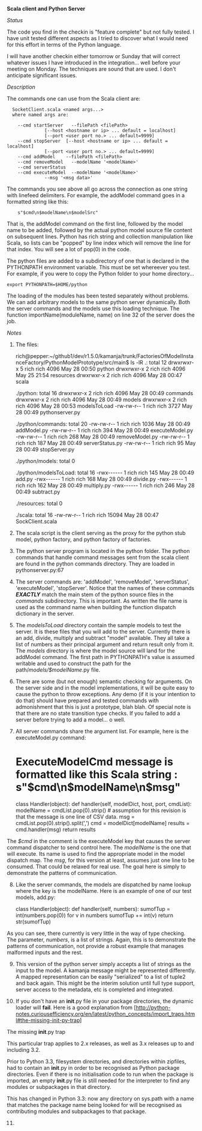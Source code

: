 **Scala client and Python Server**

_Status_

The code you find in the checkin is "feature complete" but not fully tested.  I have unit tested different aspects as I tried to discover what I would need for this effort in terms of the Python language.  

I will have another checkin either tomorrow or Sunday that will correct whatever issues I have introduced in the integration... well before your meeting on Monday.  The techniques are sound that are used.  I don't anticipate significant issues.

_Description_

The commands one can use from the Scala client are:

	  SocketClient.scala <named args...> 
	  where named args are:

	    --cmd startServer   --filePath <filePath> 
	              [--host <hostname or ip> ... default = localhost]
	              [--port <user port no.> ... default=9999]
	    --cmd stopServer  [--host <hostname or ip> ... default = localhost] 
	              [--port <user port no.> ... default=9999]
	    --cmd addModel    --filePath <filePath>
	    --cmd removeModel   --modelName '<modelName>'
	    --cmd serverStatus
	    --cmd executeModel  --modelName '<modelName>' 
	              --msg '<msg data>'

The commands you see above all go across the connection as one string with linefeed delimiters.  For example, the addModel command goes in a formatted string like this:

		s"$cmd\n$modelName\n$modelSrc"

That is, the addModel command on the first line, followed by the model name to be added, followed by the actual python model source file content on subsequent lines.  Python has rich string and collection manipulation like Scala, so lists can be "popped" by line index which will remove the line for that index.  You will see a lot of pop(0) in the code.

The python files are added to a subdirectory of one that is declared in the PYTHONPATH environment variable.  This must be set whereever you test.  For example, if you were to copy the Python folder to your home directory...

	export PYTHONPATH=$HOME/python

The loading of the modules has been tested separately without problems.  We can add arbitrary models to the same python server dynamically.  Both the server commands and the models use this loading technique.  The function importName(moduleName, name) on line 32 of the server does the job.

_Notes_

1) The files:

	rich@pepper:~/github1/dev/r1.5.0/kamanja/trunk/FactoriesOfModelInstanceFactory/PythonModelPrototype/src/main$ ls -lR
	.:
	total 12
	drwxrwxr-x 5 rich rich 4096 May 28 00:50 python
	drwxrwxr-x 2 rich rich 4096 May 25 21:54 resources
	drwxrwxr-x 2 rich rich 4096 May 28 00:47 scala

	./python:
	total 16
	drwxrwxr-x 2 rich rich 4096 May 28 00:49 commands
	drwxrwxr-x 2 rich rich 4096 May 28 00:49 models
	drwxrwxr-x 2 rich rich 4096 May 28 00:53 modelsToLoad
	-rw-rw-r-- 1 rich rich 3727 May 28 00:49 pythonserver.py

	./python/commands:
	total 20
	-rw-rw-r-- 1 rich rich 1036 May 28 00:49 addModel.py
	-rw-rw-r-- 1 rich rich  394 May 28 00:49 executeModel.py
	-rw-rw-r-- 1 rich rich  268 May 28 00:49 removeModel.py
	-rw-rw-r-- 1 rich rich  187 May 28 00:49 serverStatus.py
	-rw-rw-r-- 1 rich rich   95 May 28 00:49 stopServer.py

	./python/models:
	total 0

	./python/modelsToLoad:
	total 16
	-rwx------ 1 rich rich 145 May 28 00:49 add.py
	-rwx------ 1 rich rich 168 May 28 00:49 divide.py
	-rwx------ 1 rich rich 162 May 28 00:49 multiply.py
	-rwx------ 1 rich rich 246 May 28 00:49 subtract.py

	./resources:
	total 0

	./scala:
	total 16
	-rw-rw-r-- 1 rich rich 15094 May 28 00:47 SockClient.scala

2) The scala script is the client serving as the proxy for the python stub model, python factory, and python factory of factories.

3) The python server program is located in the python folder.  The python commands that handle command messages sent from the scala client are found in the python commands directory.  They are loaded in pythonserver.py:67

4) The server commands are: 'addModel', 'removeModel', 'serverStatus', 'executeModel', 'stopServer'.  Notice that the names of these commands **_EXACTLY_** match the main stem of the python source files in the _commands_ subdirectory.  This is important.  As written the file name is used as the command name when building the function dispatch dictionary in the server.

5) The _modelsToLoad_ directory contain the sample models to test the server.  It is these files that you will add to the server.  Currently there is an add, divide, multiply and subtract "model" available.  They all take a list of numbers as their principal argument and return result only from it.  The _models_ directory is where the model source will land for the addModel command.  The first path in PYTHONPATH's value is assumed writable and used to construct the path for the path/_models/$modelName_.py file.

6) There are some (but not enough) semantic checking for arguments.  On the server side and in the model implementations, it will be quite easy to cause the python to throw exceptions.  Any demo (if it is your intention to do that) should have prepared and tested commands with admonishment that this is just a prototype, blah blah.  Of special note is that there are no state transition type checks.  If you failed to add a server before trying to add a model... o well.

7) All server commands share the argument list. For example, here is the executeModel.py command:

	# ExecuteModelCmd message is formatted like this Scala string : s"$cmd\n$modelName\n$msg"
	class Handler(object): 
		def handler(self, modelDict, host, port, cmdList):
			modelName = cmdList.pop(0).strip()
			# assumption for this revision is that the message is one line of CSV data.
			msg = cmdList.pop(0).strip().split(',')
			cmd = modelDict[modelName]
			results = cmd.handler(msg)
			return results

The _$cmd_ in the comment is the executeModel key that causes the server command dispatcher to send control here.  The _modelName_ is the one that will execute.  Its name is used to find the appropriate model in the model dispatch map.  The _msg_, for this version at least, assumes just one line to be consumed.  That could be relaxed for real use.  The goal here is simply to demonstrate the patterns of communication.

8) Like the server commands, the models are dispatched by name lookup where the key is the modelName.  Here is an example of one of our test models, add.py:

	class Handler(object): 
		def handler(self, numbers):
			sumofTup = int(numbers.pop(0))
			for v in numbers
				sumofTup += int(v)
			return str(sumofTup)

As you can see, there currently is very little in the way of type checking.  The parameter, _numbers_, is a list of strings.  Again, this is to demonstrate the patterns of communication, not provide a robust example that manages malformed inputs and the rest.

9) This version of the python server simply accepts a list of strings as the input to the model.  A kamanja message might be represented differently.  A mapped representation can be easily "serialized" to a list of tuple2 and back again.  This might be the interim solution until full type support, server access to the metadata, etc is completed and integrated.

10) If you don't have an __init__.py file in your package directories, the dynamic loader will __fail__.  Here is a good explanation from [http://python-notes.curiousefficiency.org/en/latest/python_concepts/import_traps.html#the-missing-init-py-trap]

The missing __init__.py trap

This particular trap applies to 2.x releases, as well as 3.x releases up to and including 3.2.

Prior to Python 3.3, filesystem directories, and directories within zipfiles, had to contain an __init__.py in order to be recognised as Python package directories. Even if there is no initialisation code to run when the package is imported, an empty __init__.py file is still needed for the interpreter to find any modules or subpackages in that directory.

This has changed in Python 3.3: now any directory on sys.path with a name that matches the package name being looked for will be recognised as contributing modules and subpackages to that package.

11) 